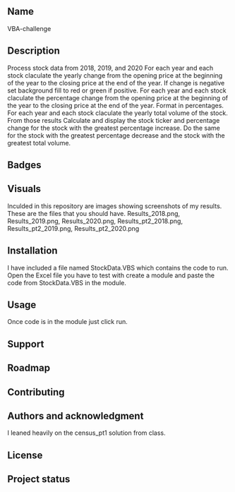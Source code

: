 
## Name
VBA-challenge
## Description
Process stock data from 2018, 2019, and 2020
For each year and each stock claculate the yearly change from the opening price at the beginning of the year to the closing price at the end of the year. If change is negative set background fill to red or green if positive.
For each year and each stock claculate the percentage change from the opening price at the beginning of the year to the closing price at the end of the year. Format in percentages.
For each year and each stock claculate the yearly total volume of the stock.
From those results Calculate and display the stock ticker and percentage change for the stock with the greatest percentage increase. Do the same for the stock with the greatest percentage decrease and the stock with the greatest total volume.

## Badges

## Visuals
Inculded in this repository are images showing screenshots of my results. These are the files that you should have.
Results_2018.png, 
Results_2019.png,
Results_2020.png,
Results_pt2_2018.png,
Results_pt2_2019.png,
Results_pt2_2020.png

## Installation
I have included a file named StockData.VBS which contains the code to run. Open the Excel file you have to test with create a module and paste the code from StockData.VBS in the module. 

## Usage
Once code is in the module just click run.

## Support

## Roadmap

## Contributing

## Authors and acknowledgment
I leaned heavily on the census_pt1 solution from class.

## License

## Project status

